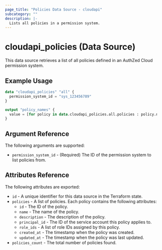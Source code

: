 ```yaml
---
page_title: "Policies Data Source - cloudapi"
subcategory: ""
description: |-
  Lists all policies in a permission system.
---
```


# cloudapi_policies (Data Source)

This data source retrieves a list of all policies defined in an AuthZed Cloud permission system.

## Example Usage

```terraform
data "cloudapi_policies" "all" {
  permission_system_id = "sys_123456789"
}

output "policy_names" {
  value = [for policy in data.cloudapi_policies.all.policies : policy.name]
}
```

## Argument Reference

The following arguments are supported:

* `permission_system_id` - (Required) The ID of the permission system to list policies from.

## Attributes Reference

The following attributes are exported:

* `id` - A unique identifier for this data source in the Terraform state.
* `policies` - A list of policies. Each policy contains the following attributes:
  * `id` - The ID of the policy.
  * `name` - The name of the policy.
  * `description` - The description of the policy.
  * `principal_id` - The ID of the service account this policy applies to.
  * `role_ids` - A list of role IDs assigned by this policy.
  * `created_at` - The timestamp when the policy was created.
  * `updated_at` - The timestamp when the policy was last updated.
* `policies_count` - The total number of policies found. 